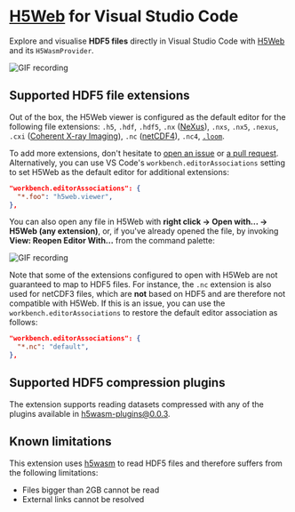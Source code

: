 # [H5Web](https://h5web.panosc.eu/) for Visual Studio Code

Explore and visualise **HDF5 files** directly in Visual Studio Code with
[H5Web](https://h5web.panosc.eu/) and its `H5WasmProvider`.

![GIF recording](./assets/vscode-h5web.gif)

## Supported HDF5 file extensions

Out of the box, the H5Web viewer is configured as the default editor for the
following file extensions: `.h5`, `.hdf`, `.hdf5`, `.nx`
([NeXus](https://manual.nexusformat.org/index.html)), `.nxs`, `.nx5`, `.nexus`,
`.cxi`
([Coherent X-ray Imaging](https://raw.githubusercontent.com/cxidb/CXI/master/cxi_file_format.pdf)),
`.nc` ([netCDF4](https://docs.unidata.ucar.edu/nug/current/)), `.nc4`,
[`.loom`](http://linnarssonlab.org/loompy/format/).

To add more extensions, don't hesitate to
[open an issue](https://github.com/silx-kit/vscode-h5web/issues/new) or
[a pull request](https://github.com/silx-kit/vscode-h5web/pulls). Alternatively,
you can use VS Code's `workbench.editorAssociations` setting to set H5Web as the
default editor for additional extensions:

```json
"workbench.editorAssociations": {
  "*.foo": "h5web.viewer",
},
```

You can also open any file in H5Web with **right click -> Open with... -> H5Web
(any extension)**, or, if you've already opened the file, by invoking **View:
Reopen Editor With...** from the command palette:

![GIF recording](./assets/vscode-openwith.gif)

Note that some of the extensions configured to open with H5Web are not
guaranteed to map to HDF5 files. For instance, the `.nc` extension is also used
for netCDF3 files, which are **not** based on HDF5 and are therefore not
compatible with H5Web. If this is an issue, you can use the
`workbench.editorAssociations` to restore the default editor association as
follows:

```json
"workbench.editorAssociations": {
  "*.nc": "default",
},
```

## Supported HDF5 compression plugins

The extension supports reading datasets compressed with any of the plugins
available in
[h5wasm-plugins@0.0.3](https://github.com/h5wasm/h5wasm-plugins/tree/v0.0.3?tab=readme-ov-file#included-plugins).

## Known limitations

This extension uses [h5wasm](https://github.com/usnistgov/h5wasm) to read HDF5
files and therefore suffers from the following limitations:

- Files bigger than 2GB cannot be read
- External links cannot be resolved
